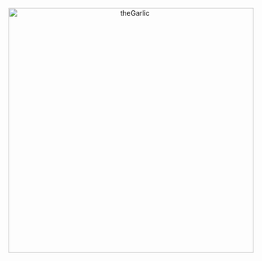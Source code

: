 
<p align="center">
    <img
      src="https://i.imgur.com/ZIRAbOj.png"
      height="500"
      alt="theGarlic"
      title="garlic website"
    />
  </p>
